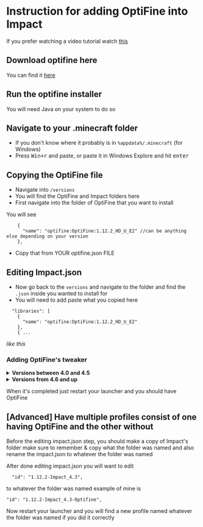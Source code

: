 # Instruction for adding OptiFine into Impact

If you prefer watching a video tutorial watch [this](https://www.youtube.com/watch?v=o1LHq6L0ibk)

## Download optifine here

You can find it [here](optifine.net)

## Run the optifine installer

You will need Java on your system to do so

## Navigate to your .minecraft folder

- If you don't know where it probably is in `%appdata%/.minecraft` (for Windows)
- Press <kbd>Win+r</kbd> and paste, or paste it in Windows Explore and hit <kbd>enter</kbd>

## Copying the OptiFine file

- Navigate into `/versions`
- You will find the OptiFine and Impact folders here
- First navigate into the folder of OptiFine that you want to install

You will see

```
    {
      "name": "optifine:OptiFine:1.12.2_HD_U_E2" //can be anything else depending on your version
    },
```

- Copy that from YOUR optifine.json FILE

## Editing Impact.json

- Now go back to the `versions` and navigate to the folder and find the `.json` inside you wanted to install for
- You will need to add paste what you copied here

```
  "libraries": [
    {
      "name": "optifine:OptiFine:1.12.2_HD_U_E2"
    },
    { ...
```

_like this_

### Adding OptiFine's tweaker

<details><summary><strong>Versions between 4.0 and 4.5</strong></summary>

- Go to

```
"minecraftArguments": "--username ${auth_player_name} --version ${version_name} --gameDir ${game_directory} --assetsDir ${assets_root} --assetIndex ${assets_index_name} --uuid ${auth_uuid} --accessToken ${auth_access_token} --userType ${user_type} --tweakClass clientapi.load.ClientTweaker",
```

and add in `--tweakClass optifine.OptiFineForgeTweaker` to the end of the argument/line
_like this_

```
  "minecraftArguments": "--username ${auth_player_name} --version ${version_name} --gameDir ${game_directory} --assetsDir ${assets_root} --assetIndex ${assets_index_name} --uuid ${auth_uuid} --accessToken ${auth_access_token} --userType ${user_type} --tweakClass clientapi.load.ClientTweaker --tweakClass optifine.OptiFineForgeTweaker",
```

</details>

<details><summary><strong>Versions from 4.6 and up</strong></summary>

Find the `"arguments": { "game": [] }` section, it'll look like this:

```json
"arguments": {
  "game": [
    "--tweakClass",
    "clientapi.load.ClientTweaker",
    "--tweakClass",
    "baritone.launch.BaritoneTweaker"
  ]
},
```

Add `"--tweakClass"` and `"optifine.OptiFineForgeTweaker"` to the `game` array so that it looks like:

```json
"arguments": {
  "game": [
    "--tweakClass",
    "clientapi.load.ClientTweaker",
    "--tweakClass",
    "baritone.launch.BaritoneTweaker",
    "--tweakClass",
    "optifine.OptiFineForgeTweaker"
  ]
},
```

</details>

When it's completed just restart your launcher and you should have OptiFine

## [Advanced] Have multiple profiles consist of one having OptiFine and the other without

Before the editing impact.json step, you should make a copy of Impact's folder
make sure to remember & copy what the folder was named
and also rename the impact.json to whatever the folder was named

After done editing impact.json you will want to edit

```
  "id": "1.12.2-Impact_4.3",
```

to whatever the folder was named
example of mine is

```
"id": "1.12.2-Impact_4.3-Optifine",
```

Now restart your launcher and you will find a new profile named whatever the folder was named if you did it correctly
